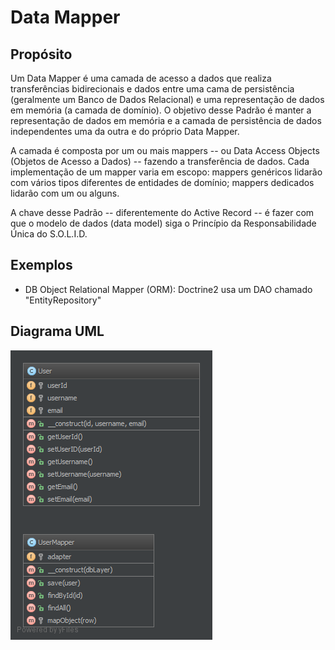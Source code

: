 # Data Mapper

## Propósito

Um Data Mapper é uma camada de acesso a dados que realiza transferências 
bidirecionais e dados entre uma cama de persistência (geralmente um Banco de 
Dados Relacional) e uma representação de dados em memória (a camada de domínio). 
O objetivo desse Padrão é manter a representação de dados em memória e a camada 
de persistência de dados independentes uma da outra e do próprio Data Mapper. 

A camada é composta por um ou mais mappers -- ou Data Access Objects (Objetos de 
Acesso a Dados) -- fazendo a transferência de dados. Cada implementação de um 
mapper varia em escopo: mappers genéricos lidarão com vários tipos diferentes de 
entidades de domínio; mappers dedicados lidarão com um ou alguns.

A chave desse Padrão -- diferentemente do Active Record -- é fazer com que o 
modelo de dados (data model) siga o Princípio da Responsabilidade Única do 
S.O.L.I.D.

## Exemplos

* DB Object Relational Mapper (ORM): Doctrine2 usa um DAO chamado "EntityRepository"

## Diagrama UML

![Alt DataMapper UML Diagram](uml/diagrama.png)
